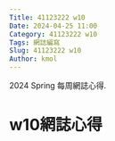 ```yaml
---
Title: 41123222 w10
Date: 2024-04-25 11:00
Category: 41123222 w10
Tags: 網誌編寫
Slug: 41123222 w10
Author: kmol
---
```


2024 Spring 每周網誌心得.

<!-- PELICAN_END_SUMMARY -->

# w10網誌心得
